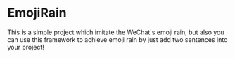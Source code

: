 # EmojiRain
This is a simple project which imitate the WeChat's emoji rain, but also you can use this framework to achieve emoji rain by just add two sentences into your project!
